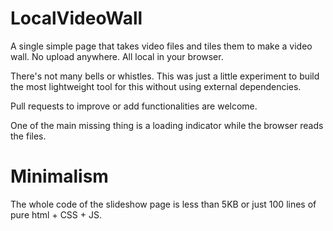 # LocalVideoWall
A single simple page that takes video files and tiles them to make a video wall. No upload anywhere. All local in your browser.

There's not many bells or whistles. This was just a little experiment to build the most lightweight tool for this without using external dependencies.

Pull requests to improve or add functionalities are welcome.

One of the main missing thing is a loading indicator while the browser reads the files.

# Minimalism
The whole code of the slideshow page is less than 5KB or just 100 lines of pure html + CSS + JS.
